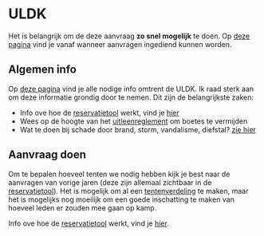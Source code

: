 # ULDK

Het is belangrijk om de deze aanvraag **zo snel mogelijk** te doen. Op [deze pagina](https://www.vlaanderen.be/cjm/nl/jeugd/uitleendienst-kampeermateriaal/aanvragen) vind je vanaf wanneer aanvragen ingediend kunnen worden.

## Algemen info

Op [deze pagina](https://www.vlaanderen.be/cjm/nl/jeugd/uitleendienst-kampeermateriaal) vind je alle nodige info omtrent de ULDK. Ik raad sterk aan om deze informatie grondig door te nemen. Dit zijn de belangrijkste zaken:

* Info ove hoe de [reservatietool](https://cjsm.be/uldk) werkt, vind je [hier](https://www.vlaanderen.be/cjm/nl/jeugd/uitleendienst-kampeermateriaal/aanvragen)
* Wees op de hoogte van het [uitleenreglement](https://www.vlaanderen.be/cjm/nl/jeugd/uitleendienst-kampeermateriaal/uitleenreglement) om boetes te vermijden
* Wat te doen bij schade door brand, storm, vandalisme, diefstal? [zie hier](https://www.vlaanderen.be/cjm/nl/jeugd/uitleendienst-kampeermateriaal/schade)

## Aanvraag doen

Om te bepalen hoeveel tenten we nodig hebben kijk je best naar de aanvragen van vorige jaren (deze zijn allemaal zichtbaar in de [reservatietool](https://cjsm.be/uldk)). Het is mogelijk om al een [tentenverdeling](./kampopstelling/#tentenverdeling) te maken, maar het is mogelijks nog moeilijk om een goede inschatting te maken van hoeveel leden er zouden mee gaan op kamp.

Info ove hoe de [reservatietool](https://cjsm.be/uldk) werkt, vind je [hier](https://www.vlaanderen.be/cjm/nl/jeugd/uitleendienst-kampeermateriaal/aanvragen).
